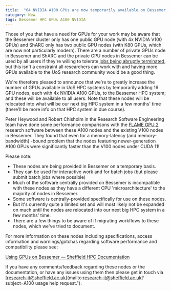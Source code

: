 ```yaml
---
title:  "64 NVIDIA A100 GPUs are now temporarily available on Bessemer for general use"
category: New
tags: Bessemer HPC GPUs A100 NVIDIA
---
```


Those of you that have a need for GPUs for your work may be aware that the Bessemer cluster only has one public GPU node (with 4x NVIDIA V100 GPUs) and ShARC only has two public GPU nodes (with K80 GPUs, which are now not particularly modern). There are a number of private GPUs node in Bessemer and ShARC and the private GPU nodes in Bessemer can be used by all users if they're willing to tolerate [jobs being abruptly terminated](https://docs.hpc.shef.ac.uk/en/latest/hpc/scheduler/index.html#preemptable-jobs), but this isn't a constraint all researchers can work with and having more GPUs available to the UoS research community would be a good thing.

We're therefore pleased to announce that we're to greatly increase the number of GPUs available in UoS HPC systems by temporarily adding 16 GPU nodes, each with 4x NVIDIA A100 GPUs, to the Bessemer HPC system; and these will be available to all users. Note that these nodes will be relocated into what will be our next big HPC system in a few months' time (there'll be more info on that HPC system in due course).

Peter Heywood and Robert Chisholm in the Research Software Engineering team have done some performance comparisons with the [FLAME GPU 2](https://flamegpu.com/) research software between these A100 nodes and the existing V100 nodes in Bessemer. They found that even for a memory-latency (and memory-bandwidth) -bound problem that the nodes featuring newer-generation A100 GPUs were significantly faster than the V100 nodes under CUDA 11!

Please note:
- These nodes are being provided in Bessemer on a temporary basis.
- They can be used for interactive work and for batch jobs (but please submit batch jobs where possible)
- Much of the software centrally provided on Bessemer is incompatible with these nodes as they have a different CPU 'microarchitecture' to the majority of nodes in Bessemer.
- Some software is centrally-provided specifically for use on these nodes.
- But it's currently quite a limited set and will most likely not be expanded on much until the nodes are relocated into our next big HPC system in a few months' time.
- There are a few things to be aware of if migrating workflows to these nodes, which we've tried to document.

For more information on these nodes including specifications, access information and warnings/gotchas regarding software performance and compatibility please see:

[Using GPUs on Bessemer — Sheffield HPC Documentation](https://docs.hpc.shef.ac.uk/en/latest/bessemer/GPUComputingBessemer.html)

If you have any comments/feedback regarding these nodes or the documentation, or have any issues using them then please get in touch via [research-it@sheffield.ac.uk](mailto:research-it@sheffield.ac.uk?subject=A100 usage help request.").
